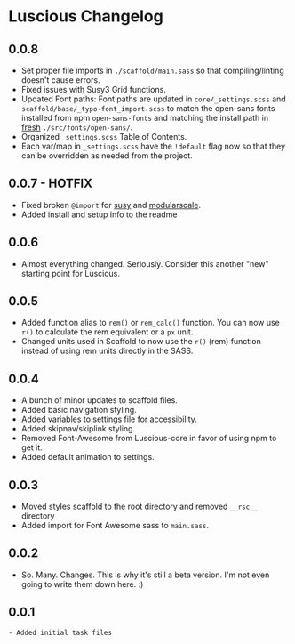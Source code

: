 Luscious Changelog
==================


0.0.8
----------------
- Set proper file imports in `./scaffold/main.sass` so that compiling/linting doesn't cause errors.
- Fixed issues with Susy3 Grid functions.
- Updated Font paths: Font paths are updated in `core/_settings.scss` and `scaffold/base/_typo-font_import.scss` to match the open-sans fonts installed from npm `open-sans-fonts` and matching the install path in [fresh](https://git.io/fpf3e) `./src/fonts/open-sans/`.
- Organized `_settings.scss` Table of Contents.
- Each var/map in `_settings.scss` have the `!default` flag now so that they can be overridden as needed from the project.


0.0.7 - HOTFIX
----------------
- Fixed broken `@import` for [susy](https://www.npmjs.com/package/susy) and [modularscale](https://github.com/modularscale/modularscale-sass).
- Added install and setup info to the readme


0.0.6
----------------
- Almost everything changed. Seriously. Consider this another "new" starting point for Luscious.


0.0.5
----------------
- Added function alias to `rem()` or `rem_calc()` function. You can now use `r()` to calculate the rem equivalent or a `px` unit.
- Changed units used in Scaffold to now use the `r()` (rem) function instead of using rem units directly in the SASS.


0.0.4
----------------
- A bunch of minor updates to scaffold files.
- Added basic navigation styling.
- Added variables to settings file for accessibility.
- Added skipnav/skiplink styling.
- Removed Font-Awesome from Luscious-core in favor of using npm to get it.
- Added default animation to settings.


0.0.3
----------------
- Moved styles scaffold to the root directory and removed `__rsc__` directory
- Added import for Font Awesome sass to `main.sass`.


0.0.2
----------------
- So. Many. Changes. This is why it's still a beta version. I'm not even going to write them down here. :)


0.0.1
----------------
	- Added initial task files
